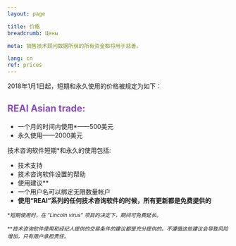 ```yaml
---
layout: page

title: 价格
breadcrumb: Цены

meta: 销售技术顾问数据所获的所有资金都将用于慈善。

lang: cn
ref: prices
---
```


2018年1月1日起，短期和永久使用的价格被规定为如下：

## <span style="color:#8b4ac7">REAl Asian trade:</span>

- 一个月的时间内使用*——500美元  
- 永久使用——2000美元

技术咨询软件短期*和永久的使用包括:

- 技术支持
- 技术咨询软件设置的帮助
- 使用建议**
- 一个用户名可以绑定无限数量帐户
- **使用“REAl”系列的任何技术咨询软件的时候，所有更新都是免费提供的**


<small>\*_短期使用时，在 “Lincoln virus” 项目的决定下，期间可免费延长。_</small>

<small>\*\*_技术咨询软件使用和经纪人提供的交易条件的建议都是充分提供的。不遵循这些建议会导致风险增加，只有用户承担责任。_</small>
